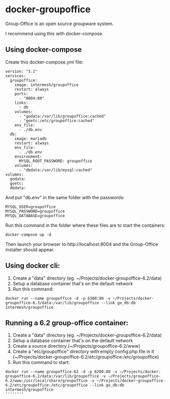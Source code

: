 docker-groupoffice
==================

Group-Office is an open source groupware system.

I recommend using this with docker-compose.


Using docker-compose
--------------------

Create this docker-compose.yml file:

````````````````````
version: "3.1"
services:
  groupoffice:
    image: intermesh/groupoffice
    restart: always
    ports:
      - "8004:80"
    links:
      - db
    volumes:
      - "godata:/var/lib/groupoffice:cached"
      - "goetc:/etc/groupoffice:cached"
    env_file:
      - ./db.env     
  db:
    image: mariadb
    restart: always    
    env_file:
      - ./db.env
    environment:
      MYSQL_ROOT_PASSWORD: groupoffice
    volumes:
      - "dbdata:/var/lib/mysql:cached"
volumes:
  godata:
  goetc:
  dbdata:
````````````````````

And put "db.env" in the same folder with the passwords:

``````````````````````````
MYSQL_USER=groupoffice
MYSQL_PASSWORD=groupoffice
MYSQL_DATABASE=groupoffice
``````````````````````````

Run this command in the folder where these files are to start the containers:

````````````````````
docker-compose up -d
````````````````````

Then launch your browser to http://localhost:8004 and the Group-Office installer should appear.


Using docker cli:
------------------------

1. Create a "data" directory (eg. ~/Projects/docker-groupoffice-6.2/data)
2. Setup a database container that's on the default network
3. Run this command:

````
docker run --name groupoffice -d -p 6380:80 -v ~/Projects/docker-groupoffice-6.3/data:/var/lib/groupoffice --link go_db:db intermesh/groupoffice
````


Running a 6.2 group-office container:
-------------------------------------

1. Create a "data" directory (eg. ~/Projects/docker-groupoffice-6.2/data)
2. Setup a database container that's on the default network
3. Create a source directory (~/Projects/groupoffice-6.2/www)
4. Create a "etc/groupoffice" directory with empty config.php file in it (~/Projects/docker-groupoffice-6.2/etc/groupoffice:/etc/groupoffice)
5. Run this command to start:

````````
docker run --name groupoffice-62 -d -p 6280:80 -v ~/Projects/docker-groupoffice-6.2/data:/var/lib/groupoffice -v ~/Projects/groupoffice-6.2/www:/usr/local/share/groupoffice -v ~/Projects/docker-groupoffice-6.2/etc/groupoffice:/etc/groupoffice --link go_db:db intermesh/groupoffice
''''''''
